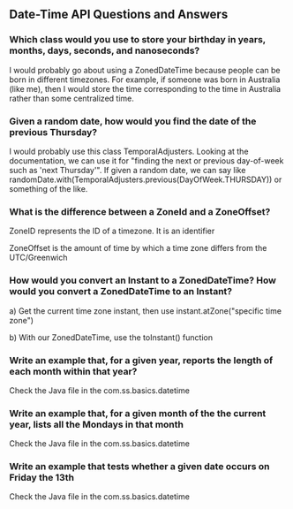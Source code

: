 ## Date-Time API Questions and Answers

### Which class would you use to store your birthday in years, months, days, seconds, and nanoseconds?

I would probably go about using a ZonedDateTime because people can be born in different timezones. For example, if someone was born in Australia (like me), then I would store the time corresponding to the time in Australia rather than some centralized time.

### Given a random date, how would you find the date of the previous Thursday?

I would probably use this class TemporalAdjusters. Looking at the documentation, we can use it for "finding the next or previous day-of-week such as 'next Thursday'". If given a random date, we can say like randomDate.with(TemporalAdjusters.previous(DayOfWeek.THURSDAY)) or something of the like.

### What is the difference between a ZoneId and a ZoneOffset?

ZoneID represents the ID of a timezone. It is an identifier

ZoneOffset is the amount of time by which a time zone differs from the UTC/Greenwich

### How would you convert an Instant to a ZonedDateTime? How would you convert a ZonedDateTime to an Instant?

a) Get the current time zone instant, then use instant.atZone("specific time zone")

b) With our ZonedDateTime, use the toInstant() function

### Write an example that, for a given year,  reports the length of each month within that year?

Check the Java file in the com.ss.basics.datetime

### Write an example that, for a given month of the the current year, lists all the Mondays in that month

Check the Java file in the com.ss.basics.datetime

### Write an example that tests whether a given date occurs on Friday the 13th

Check the Java file in the com.ss.basics.datetime
